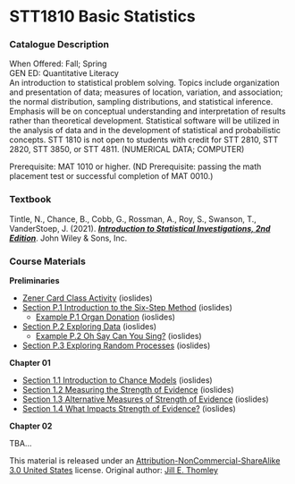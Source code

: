 # STT1810 Basic Statistics

### Catalogue Description

When Offered: Fall; Spring<br>
GEN ED: Quantitative Literacy<br>
An introduction to statistical problem solving. Topics include organization and presentation of data; measures of location, variation, and association; the normal distribution, sampling distributions, and statistical inference. Emphasis will be on conceptual understanding and interpretation of results rather than theoretical development. Statistical software will be utilized in the analysis of data and in the development of statistical and probabilistic concepts. STT 1810 is not open to students with credit for STT 2810, STT 2820, STT 3850, or STT 4811. (NUMERICAL DATA; COMPUTER)

Prerequisite: MAT 1010 or higher. (ND Prerequisite: passing the math placement test or successful completion of MAT 0010.)

### **Textbook**

Tintle, N., Chance, B., Cobb, G., Rossman, A., Roy, S., Swanson, T., VanderStoep, J. (2021). [***Introduction to Statistical Investigations, 2nd Edition***](http://www.isi-stats.com/isi/index2nd.html). John Wiley & Sons, Inc.

### **Course Materials**

**Preliminaries**

* [Zener Card Class Activity](https://stat-jet-asu.github.io/STT1810BasicStatistics/Slides/ESPZenerCards.html) (ioslides)
* [Section P.1 Introduction to the Six-Step Method](https://stat-jet-asu.github.io/STT1810BasicStatistics/Slides/CHP_1.html) (ioslides)
   * [Example P.1 Organ Donation](https://stat-jet-asu.github.io/STT1810BasicStatistics/Slides/ExampleP_1.html) (ioslides)
* [Section P.2 Exploring Data](https://stat-jet-asu.github.io/STT1810BasicStatistics/Slides/CHP_2.html) (ioslides)
   * [Example P.2 Oh Say Can You Sing?](https://stat-jet-asu.github.io/STT1810BasicStatistics/Slides/ExampleP_2.html) (ioslides)
* [Section P.3 Exploring Random Processes](https://stat-jet-asu.github.io/STT1810BasicStatistics/Slides/CHP_3.html) (ioslides)

**Chapter 01**

* [Section 1.1 Introduction to Chance Models](https://stat-jet-asu.github.io/STT1810BasicStatistics/Slides/CH1_1.html) (ioslides)
* [Section 1.2 Measuring the Strength of Evidence](https://stat-jet-asu.github.io/STT1810BasicStatistics/Slides/CH1_2.html) (ioslides)
* [Section 1.3 Alternative Measures of Strength of Evidence](https://stat-jet-asu.github.io/STT1810BasicStatistics/Slides/CH1_3.html) (ioslides)
* [Section 1.4 What Impacts Strength of Evidence?](https://stat-jet-asu.github.io/STT1810BasicStatistics/Slides/CH1_4.html) (ioslides)

**Chapter 02**

TBA...

This material is released under an [Attribution-NonCommercial-ShareAlike 3.0 United States](https://creativecommons.org/licenses/by-nc-sa/3.0/us/) license. Original author: [Jill E. Thomley](https://jillthomley.github.io/)
